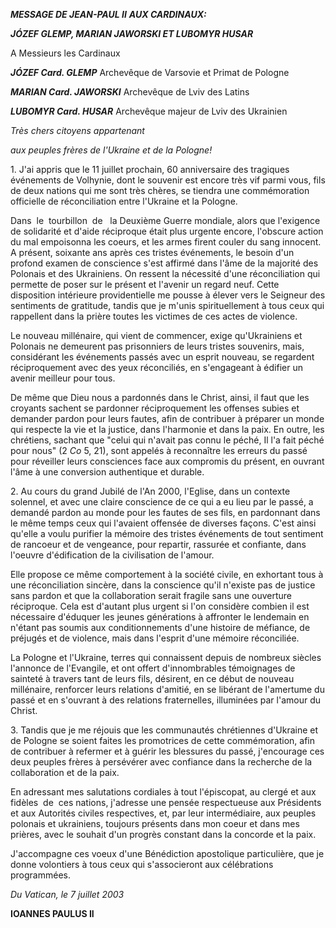 ***MESSAGE DE JEAN-PAUL II*** ***AUX CARDINAUX:***

***JÓZEF GLEMP, MARIAN JAWORSKI ET LUBOMYR HUSAR***

A Messieurs les Cardinaux

***JÓZEF Card. GLEMP*** Archevêque de Varsovie et Primat de Pologne

***MARIAN Card. JAWORSKI*** Archevêque de Lviv des Latins

***LUBOMYR Card. HUSAR*** Archevêque majeur de Lviv des Ukrainien

*Très chers citoyens appartenant*

*aux peuples frères de l'Ukraine et de la Pologne!*

1. J'ai appris que le 11 juillet prochain, 60 anniversaire des tragiques événements de Volhynie, dont le souvenir est encore très vif parmi vous, fils de deux nations qui me sont très chères, se tiendra une commémoration officielle de réconciliation entre l'Ukraine et la Pologne.

Dans  le  tourbillon  de   la Deuxième Guerre mondiale, alors que l'exigence de solidarité et d'aide réciproque était plus urgente encore, l'obscure action du mal empoisonna les coeurs, et les armes firent couler du sang innocent. A présent, soixante ans après ces tristes événements, le besoin d'un profond examen de conscience s'est affirmé dans l'âme de la majorité des Polonais et des Ukrainiens. On ressent la nécessité d'une réconciliation qui permette de poser sur le présent et l'avenir un regard neuf. Cette disposition intérieure providentielle me pousse à élever vers le Seigneur des sentiments de gratitude, tandis que je m'unis spirituellement à tous ceux qui rappellent dans la prière toutes les victimes de ces actes de violence.

Le nouveau millénaire, qui vient de commencer, exige qu'Ukrainiens et Polonais ne demeurent pas prisonniers de leurs tristes souvenirs, mais, considérant les événements passés avec un esprit nouveau, se regardent réciproquement avec des yeux réconciliés, en s'engageant à édifier un avenir meilleur pour tous.

De même que Dieu nous a pardonnés dans le Christ, ainsi, il faut que les croyants sachent se pardonner réciproquement les offenses subies et demander pardon pour leurs fautes, afin de contribuer à préparer un monde qui respecte la vie et la justice, dans l'harmonie et dans la paix. En outre, les chrétiens, sachant que "celui qui n'avait pas connu le péché, Il l'a fait péché pour nous" (2 *Co* 5, 21), sont appelés à reconnaître les erreurs du passé pour réveiller leurs consciences face aux compromis du présent, en ouvrant l'âme à une conversion authentique et durable.

2. Au cours du grand Jubilé de l'An 2000, l'Eglise, dans un contexte solennel, et avec une claire conscience de ce qui a eu lieu par le passé, a demandé pardon au monde pour les fautes de ses fils, en pardonnant dans le même temps ceux qui l'avaient offensée de diverses façons. C'est ainsi qu'elle a voulu purifier la mémoire des tristes événements de tout sentiment de rancoeur et de vengeance, pour repartir, rassurée et confiante, dans l'oeuvre d'édification de la civilisation de l'amour.

Elle propose ce même comportement à la société civile, en exhortant tous à une réconciliation sincère, dans la conscience qu'il n'existe pas de justice sans pardon et que la collaboration serait fragile sans une ouverture réciproque. Cela est d'autant plus urgent si l'on considère combien il est nécessaire d'éduquer les jeunes générations à affronter le lendemain en n'étant pas soumis aux conditionnements d'une histoire de méfiance, de préjugés et de violence, mais dans l'esprit d'une mémoire réconciliée.

La Pologne et l'Ukraine, terres qui connaissent depuis de nombreux siècles l'annonce de l'Evangile, et ont offert d'innombrables témoignages de sainteté à travers tant de leurs fils, désirent, en ce début de nouveau millénaire, renforcer leurs relations d'amitié, en se libérant de l'amertume du passé et en s'ouvrant à des relations fraternelles, illuminées par l'amour du Christ.

3. Tandis que je me réjouis que les communautés chrétiennes d'Ukraine et de Pologne se soient faites les promotrices de cette commémoration, afin de contribuer à refermer et à guérir les blessures du passé, j'encourage ces deux peuples frères à persévérer avec confiance dans la recherche de la collaboration et de la paix.

En adressant mes salutations cordiales à tout l'épiscopat, au clergé et aux fidèles  de  ces nations, j'adresse une pensée respectueuse aux Présidents et aux Autorités civiles respectives, et, par leur intermédiaire, aux peuples polonais et ukrainiens, toujours présents dans mon coeur et dans mes prières, avec le souhait d'un progrès constant dans la concorde et la paix.

J'accompagne ces voeux d'une Bénédiction apostolique particulière, que je donne volontiers à tous ceux qui s'associeront aux célébrations programmées.

*Du Vatican, le 7 juillet 2003*

**IOANNES PAULUS II**
